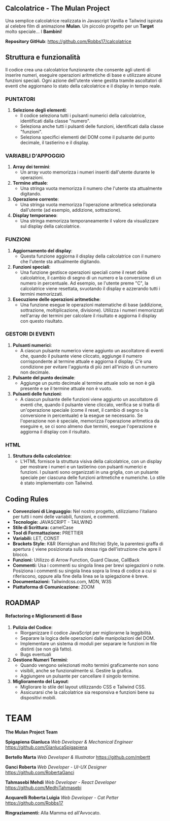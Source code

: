 
## Calcolatrice - The Mulan Project

Una semplice calcolatrice realizzata in Javascript Vanilla e Tailwind ispirata al celebre film di animazione **Mulan**.
Un piccolo progetto per un **Target** molto speciale... I **Bambini**!

**Repository GitHub**: https://github.com/Robbs17/calcolatrice


## Struttura e funzionalità

Il codice crea una calcolatrice funzionante che consente agli utenti di inserire numeri, eseguire operazioni aritmetiche di base e utilizzare alcune funzioni speciali. Ogni azione dell'utente viene gestita tramite ascoltatori di eventi che aggiornano lo stato della calcolatrice e il display in tempo reale.
 
### PUNTATORI

1.  **Selezione degli elementi**:
    -   Il codice seleziona tutti i pulsanti numerici della calcolatrice, identificati dalla classe "numero".
    -   Seleziona anche tutti i pulsanti delle funzioni, identificati dalla classe "funzioni".
    -   Seleziona specifici elementi del DOM come il pulsante del punto decimale, il tastierino e il display.

### VARIABILI D'APPOGGIO

1.  **Array dei termini**:
    -   Un array vuoto memorizza i numeri inseriti dall'utente durante le operazioni.
2.  **Termine attuale**:
    -   Una stringa vuota memorizza il numero che l'utente sta attualmente digitando.
3.  **Operazione corrente**:
    -   Una stringa vuota memorizza l'operazione aritmetica selezionata dall'utente (ad esempio, addizione, sottrazione).
4. **Display temporaneo**:
    -   Una stringa memorizza temporaneamente il valore da visualizzare sul display della calcolatrice.

### FUNZIONI

1.  **Aggiornamento del display**:
    -   Questa funzione aggiorna il display della calcolatrice con il numero che l'utente sta attualmente digitando.
2.  **Funzioni speciali**:
    -   Una funzione gestisce operazioni speciali come il reset della calcolatrice, il cambio di segno di un numero e la conversione di un numero in percentuale. Ad esempio, se l'utente preme "C", la calcolatrice viene resettata, svuotando il display e azzerando tutti i termini memorizzati.
3.  **Esecuzione delle operazioni aritmetiche**:
    -   Una funzione esegue le operazioni matematiche di base (addizione, sottrazione, moltiplicazione, divisione). Utilizza i numeri memorizzati nell'array dei termini per calcolare il risultato e aggiorna il display con questo risultato.

### GESTORI DI EVENTI

1.  **Pulsanti numerici**:
    -   A ciascun pulsante numerico viene aggiunto un ascoltatore di eventi che, quando il pulsante viene cliccato, aggiunge il numero corrispondente al termine attuale e aggiorna il display. C'è una condizione per evitare l'aggiunta di più zeri all'inizio di un numero non decimale.
2.  **Pulsante del punto decimale**:
    -   Aggiunge un punto decimale al termine attuale solo se non è già presente e se il termine attuale non è vuoto.
3.  **Pulsanti delle funzioni**:
    -   A ciascun pulsante delle funzioni viene aggiunto un ascoltatore di eventi che, quando il pulsante viene cliccato, verifica se si tratta di un'operazione speciale (come il reset, il cambio di segno o la conversione in percentuale) e la esegue se necessario. Se l'operazione non è speciale, memorizza l'operazione aritmetica da eseguire e, se ci sono almeno due termini, esegue l'operazione e aggiorna il display con il risultato.

### HTML

1.  **Struttura della calcolatrice**:
    -   L'HTML fornisce la struttura visiva della calcolatrice, con un display per mostrare i numeri e un tastierino con pulsanti numerici e funzioni. I pulsanti sono organizzati in una griglia, con un pulsante speciale per ciascuna delle funzioni aritmetiche e numeriche. Lo stile è stato implementato con Tailwind.

## Coding Rules

-   **Convenzioni di Linguaggio:** Nel nostro progetto, utilizziamo l'italiano per tutti i nomi delle variabili, funzioni, e commenti. 
-   **Tecnologie:** JAVASCRIPT - TAILWIND 
-   **Stile di Scrittura:** camelCase
-   **Tool di Formattazione:** PRETTIER
-   **Variabili:** LET, CONST
-   **Brackets Style:** K&R (Kernighan and Ritchie) Style, la parentesi graffa di apertura `{` viene posizionata sulla stessa riga dell'istruzione che apre il blocco.
-   **Funzioni:** Utilizzo di Arrow Function, Guard Clause, CallBack
-   **Commenti:** Usa i commenti su singola linea per brevi spiegazioni o note. Posiziona i commenti su singola linea sopra la linea di codice a cui si riferiscono, oppure alla fine della linea se la spiegazione è breve.
-   **Documentazioni:** Tailwindcss.com, MDN, W3S
-   **Piattaforma di Comunicazione:** ZOOM

## ROADMAP

####  Refactoring e Miglioramenti di Base

1.  **Pulizia del Codice**:
    -   Riorganizzare il codice JavaScript per migliorarne la leggibilità.
    -   Separare la logica delle operazioni dalle manipolazioni del DOM.
    -   Implementare un sistema di moduli per separare le funzioni in file distinti (se non già fatto).
    -   Bugs eventuali
2.  **Gestione Numeri Termini**:
    -  Quando vengono selezionati molto termini graficamente non sono 
    - visibili, anche se funzionalmente sì. Gestire la grafica.
    -   Aggiungere un pulsante per cancellare il singolo termine.
3.  **Miglioramento del Layout**:
    -   Migliorare lo stile del layout utilizzando CSS e Tailwind CSS.
    -   Assicurarsi che la calcolatrice sia responsiva e funzioni bene su dispositivi mobili.


# TEAM
**The Mulan Project Team**

**Spigapiena Gianluca** *Web Developer & Mechanical Engineer* 
https://github.com/GianlucaSpigapiena  
  
**Bertello Marta** *Web Developer & Illustrator*
https://github.com/mbertt  
  
**Ganci Roberta** *Web Developer - UI-UX Designer* 
https://github.com/RobertaGanci

**Tahmasebi Mehdi** *Web Developer - React Developer* 
https://github.com/MedhiTahmasebi

**Acquarelli Roberta Luigia** *Web Developer - Cat Petter* 
https://github.com/Robbs17

**Ringraziamenti:** Alla Mamma ed all'Avvocato.


